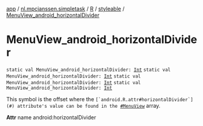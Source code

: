 [app](../../../index.md) / [nl.mpcjanssen.simpletask](../../index.md) / [R](../index.md) / [styleable](index.md) / [MenuView_android_horizontalDivider](.)

# MenuView_android_horizontalDivider

`static val MenuView_android_horizontalDivider: `[`Int`](https://kotlinlang.org/api/latest/jvm/stdlib/kotlin/-int/index.html)
`static val MenuView_android_horizontalDivider: `[`Int`](https://kotlinlang.org/api/latest/jvm/stdlib/kotlin/-int/index.html)
`static val MenuView_android_horizontalDivider: `[`Int`](https://kotlinlang.org/api/latest/jvm/stdlib/kotlin/-int/index.html)
`static val MenuView_android_horizontalDivider: `[`Int`](https://kotlinlang.org/api/latest/jvm/stdlib/kotlin/-int/index.html)

This symbol is the offset where the ``[`android.R.attr#horizontalDivider`](#) attribute's value can be found in the ``[`#MenuView`](-menu-view.md) array.

**Attr**
name android:horizontalDivider

